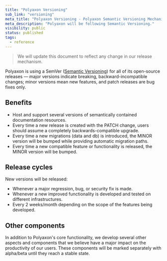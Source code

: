 ```yaml
---
title: "Polyaxon Versioning"
sub_link: "versioning"
meta_title: "Polyaxon Versioning - Polyaxon Semantic Versioning Mechanism"
meta_description: "Polyaxon will be following Semantic Versioning."
visibility: public
status: published
tags:
  - reference
---
```


> We will update this document to reflect any change in our release mechanism.

Polyaxon is using a SemVer ([Semantic Versioning](https://semver.org/)) for all of its open-source releases — major versions indicate breaking, 
backward-incompatible changes; minor versions mean new features, and patch releases are bug fixes only.

## Benefits

 * Host and support several versions of semantically contained documentation resources.
 * Every time a new release is created with the PATCH change, users should assume a completely backwards-compatible upgrade.
 * Every time a new migrations (data and db) is introduced, the MINOR version will be bumped while providing automatic migration paths.
 * Every time a new compatible feature or functionality is released, the MINOR version will be bumped.

## Release cycles

New versions will be released:

  * Whenever a major regression, bug, or security fix is made.
  * Whenever a new improved functionality is developed and tested on different infrastructures.
  * Every 2 weeks/month depending on the scope of the features being developed. 

## Other components

In addition to Polyaxon's core functionality, we develop several other aspects and components that we believe have a major impact on the productivity of our users. 
These components will be marked separately with alpha/beta until they reach a stable state.

